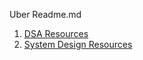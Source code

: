 Uber Readme.md

1. [DSA Resources](https://github.com/nits2010/DataStructureAlgo/blob/preparation-2025/DSA_Resoureces.md)
2. [System Design Resources](https://github.com/nits2010/DataStructureAlgo/blob/preparation-2025/System_Design_Resoureces.md)

